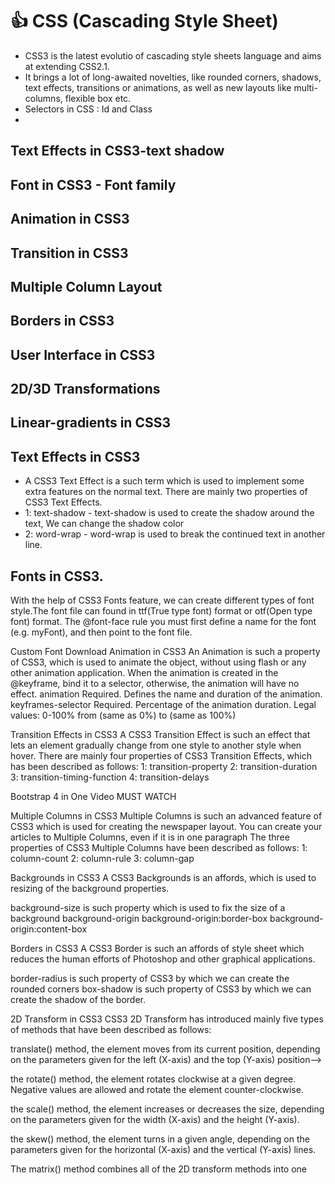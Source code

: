 # 👍 CSS (Cascading Style Sheet)
* CSS3 is the latest evolutio of cascading style sheets language and aims at extending CSS2.1.
* It brings a lot of long-awaited novelties, like rounded corners, shadows, text effects, transitions or animations, as well as new layouts like multi-columns, flexible box etc.
* Selectors in CSS : Id and Class
* 
## Text Effects in CSS3-text shadow
## Font in CSS3 - Font family
## Animation in CSS3
## Transition in CSS3
## Multiple Column Layout
##
##
## Borders in CSS3
## User Interface in CSS3
## 2D/3D Transformations
## Linear-gradients in CSS3

## Text Effects in CSS3
* A CSS3 Text Effect is a such term which is used to implement some extra features on the normal text. There are mainly two properties of CSS3
Text Effects.
* 1:  text-shadow - text-shadow is used to create the shadow around the text, We can change the shadow color 
* 2:  word-wrap - word-wrap is used to break the continued text in another line.

## Fonts in CSS3.
With the help of CSS3 Fonts feature, we can create different types of font style.The font file can found in ttf(True type font) format or otf(Open type font) format. The @font-face rule you must first define a name for the font (e.g. myFont), and then point to the font file.

Custom Font Download
Animation in CSS3 
An Animation is such a property of CSS3, which is used to animate the object, without using flash or any other animation application. When the animation is created in the @keyframe, bind it to a selector, otherwise, the animation will have no effect.
animation   Required. Defines the name and duration of the animation.
keyframes-selector Required. Percentage of the animation duration.
Legal values: 0-100% from (same as 0%) to (same as 100%)


Transition Effects in CSS3 
A CSS3 Transition Effect is such an effect that lets an element gradually change from one style to another style when hover.
There are mainly four properties of CSS3 Transition Effects, which has been described as follows:
1: transition-property
2: transition-duration
3: transition-timing-function
4: transition-delays

Bootstrap 4 in One Video MUST WATCH


Multiple Columns in CSS3 
Multiple Columns is such an advanced feature of CSS3 which is used for creating the newspaper layout. You can create your articles to Multiple Columns, even if it is in one paragraph
The three properties of CSS3 Multiple Columns have been described as follows:
1: column-count
2: column-rule
3: column-gap


Backgrounds in CSS3 
A CSS3 Backgrounds is an affords, which is used to resizing of the background properties. 

background-size is such property which is used to fix the size of a background
background-origin
background-origin:border-box background-origin:content-box

Borders in CSS3 
A CSS3 Border is such an affords of style sheet which reduces the human efforts of Photoshop and other graphical applications. 

border-radius is such property of CSS3 by which we can create the rounded corners
box-shadow is such property of CSS3 by which we can create the shadow of the border.




2D Transform in CSS3 
CSS3 2D Transform has introduced mainly five types of methods that have been described as follows:

translate() method, the element moves from its current position, depending on the parameters given for the left (X-axis) and the top (Y-axis) position-->

the rotate() method, the element rotates clockwise at a given degree. Negative values are allowed and rotate the element counter-clockwise.

the scale() method, the element increases or decreases the size, depending on the parameters given for the width (X-axis) and the height (Y-axis).

the skew() method, the element turns in a given angle, depending on the parameters given for the horizontal (X-axis) and the vertical (Y-axis) lines.

The matrix() method combines all of the 2D transform methods into one